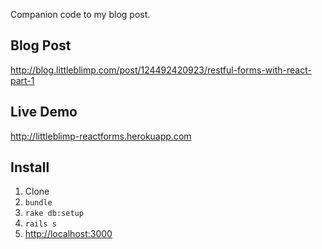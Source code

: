 Companion code to my blog post.

## Blog Post

http://blog.littleblimp.com/post/124492420923/restful-forms-with-react-part-1

## Live Demo

http://littleblimp-reactforms.herokuapp.com

## Install

1. Clone
2. `bundle`
3. `rake db:setup`
5. `rails s`
6. <http://localhost:3000>

